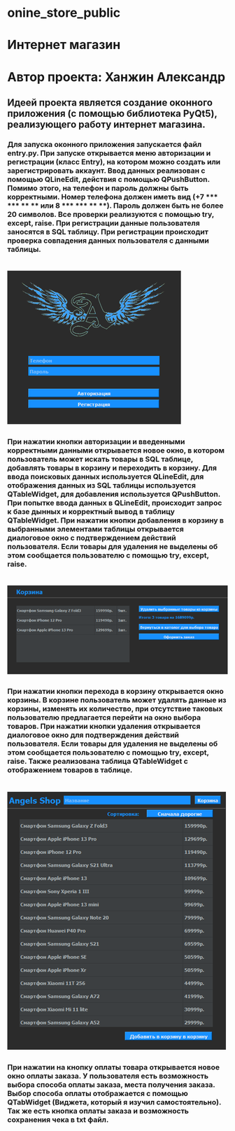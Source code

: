 # onine_store_public
# Интернет магазин
# Автор проекта: Ханжин Александр
## Идеей проекта является создание оконного приложения (с помощью библиотека PyQt5), реализующего работу интернет магазина.
### Для запуска оконного приложения запускается файл entry.py. При запуске открывается меню авторизации и регистрации (класс Entry), на котором можно создать или зарегистрировать аккаунт. Ввод данных реализован с помощью QLineEdit, действия с помощью QPushButton. Помимо этого, на телефон и пароль должны быть корректными. Номер телефона должен иметь вид (+7 *** *** ** ** или 8 *** *** ** **). Пароль должен быть не более 20 символов. Все проверки реализуются с помощью try, except, raise. При регистрации данные пользователя заносятся в SQL таблицу. При регистрации происходит проверка совпадения данных пользователя с данными таблицы.
# ![Image alt](pictures/entry.png)
### При нажатии кнопки авторизации и введенными корректными данными открывается новое окно, в котором пользователь может искать товары в SQL таблице, добавлять товары в корзину и переходить в корзину. Для ввода поисковых данных используется QLineEdit, для отображения данных из SQL таблицы используется QTableWidget, для добавления используется QPushButton. При попытке ввода данных в QLineEdit, происходит запрос к базе дынных и корректный вывод в таблицу QTableWidget. При нажатии кнопки добавления в корзину в выбранными элементами таблицы открывается диалоговое окно с подтверждением действий пользователя. Если товары для удаления не выделены об этом сообщается пользователю с помощью try, except, raise.
# ![Image alt](pictures/basket.png)
### При нажатии кнопки перехода в корзину открывается окно корзины. В корзине пользователь может удалять данные из корзины, изменять их количество, при отсутствие таковых пользователю предлагается перейти на окно выбора товаров. При нажатии кнопки удаления открывается диалоговое окно для подтверждения действий пользователя. Если товары для удаления не выделены об этом сообщается пользователю с помощью try, except, raise. Также реализована таблица QTableWidget с отображением товаров в таблице. 
# ![Image alt](pictures/main.png)
### При нажатии на кнопку оплаты товара открывается новое окно оплаты заказа. У пользователя есть возможность выбора способа оплаты заказа, места получения заказа. Выбор способа оплаты отображается с помощью QTabWidget (Виджета, который я изучил самостоятельно). Так же есть кнопка оплаты заказа и возможность сохранения чека в txt файл. 
